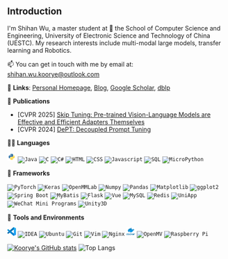 ## Introduction

I'm Shihan Wu, a master student at 🏫 the School of Computer Science and Engineering, University of Electronic Science and Technology of China (UESTC). My research interests include multi-modal large models, transfer learning and Robotics.

📫 You can get in touch with me by email at: [shihan.wu.koorye@outlook.com](mailto:shihan.wu.koorye@outlook.com)

🔗 **Links**:
[Personal Homepage](https://Koorye.github.io/),
[Blog](https://Koorye.github.io/blog),
[Google Scholar](https://scholar.google.com/citations?hl=en&user=7VCaV5EAAAAJ),
[dblp](https://dblp.org/pid/132/9517-1.html)

📕 **Publications**
- \[CVPR 2025\] [Skip Tuning: Pre-trained Vision-Language Models are Effective and Efficient Adapters Themselves](https://github.com/Koorye/SkipTuning)
- \[CVPR 2024\] [DePT: Decoupled Prompt Tuning]()

🧑‍💻 **Languages**

<code><img height="20" src="https://raw.githubusercontent.com/github/explore/80688e429a7d4ef2fca1e82350fe8e3517d3494d/topics/python/python.png" alt="Python" title="Python"></code>
<code><img height="20" src="https://img.icons8.com/color/48/000000/java-coffee-cup-logo--v1.png" alt="Java" title="Java"></code>
<code><img height="20" src="https://img.icons8.com/?size=100&id=eMdBqh1N9IWw&format=png&color=000000" alt="C" title="C"></code>
<code><img height="20" src="https://img.icons8.com/?size=100&id=45490&format=png&color=000000" alt="C#" title="C#"></code>
<code><img height="20" src="https://img.icons8.com/color/48/000000/html-5--v1.png" alt="HTML" title="HTML"></code>
<code><img height="20" src="https://img.icons8.com/dusk/64/000000/css3.png" alt="CSS" title="CSS"></code>
<code><img height="20" src="https://img.icons8.com/dusk/64/000000/javascript-logo.png" alt="Javascript" title="Javascript"></code>
<code><img height="20" src="https://img.icons8.com/external-soft-fill-juicy-fish/60/000000/external-sql-coding-and-development-soft-fill-soft-fill-juicy-fish.png" alt="SQL" title="SQL"></code>
<code><img height="20" src="https://upload.wikimedia.org/wikipedia/commons/4/4e/Micropython-logo.svg" alt="MicroPython" title="MicroPython"></code>

🧰 **Frameworks**

<code><img height="20" src="https://img.icons8.com/?size=100&id=jH4BpkMnRrU5&format=png&color=000000" alt="PyTorch" title="PyTorch"></code>
<code><img height="20" src="https://img.icons8.com/?size=100&id=dXPwVQPCXRrV&format=png&color=000000" alt="Keras" title="Keras"></code>
<code><img height="20" src="https://avatars.githubusercontent.com/u/10245193?s=200&v=4" alt="OpenMMLab" title="OpenMMLab"></code>
<code><img height="20" src="https://img.icons8.com/?size=100&id=aR9CXyMagKIS&format=png&color=000000" alt="Numpy" title="Numpy"></code>
<code><img height="20" src="https://img.icons8.com/?size=100&id=xSkewUSqtErH&format=png&color=000000" alt="Pandas" title="Pandas"></code>
<code><img height="20" src="https://matplotlib.org/stable/_images/sphx_glr_logos2_001_2_00x.png" alt="Matplotlib" title="Matplotlib"></code>
<code><img height="20" src="https://ggplot2.tidyverse.org/logo.png" alt="ggplot2" title="ggplot2"></code>
<code><img height="20" src="https://img.icons8.com/?size=100&id=90519&format=png&color=000000" alt="Spring Boot" title="Spring Boot"></code>
<code><img height="20" src="https://img.icons8.com/?size=100&id=V5KyPdDwWxdx&format=png&color=000000" alt="MyBatis" title="MyBatis"></code>
<code><img height="20" src="https://img.icons8.com/?size=100&id=hCWb1IvpcBZ0&format=png&color=000000" alt="Flask" title="Flask"></code>
<code><img height="20" src="https://img.icons8.com/?size=100&id=rY6agKizO9eb&format=png&color=000000" alt="Vue" title="Vue"></code>
<code><img height="20" src="https://img.icons8.com/?size=100&id=11572&format=png&color=000000" alt="MySQL" title="MySQL"></code>
<code><img height="20" src="https://img.icons8.com/?size=100&id=pHS3eRpynIRQ&format=png&color=000000" alt="Redis" title="Redis"></code>
<code><img height="20" src="https://native-res.dcloud.net.cn/images/uniapp/icons/def-android.png" alt="UniApp" title="UniApp"></code>
<code><img height="20" src="https://img.icons8.com/?size=100&id=19977&format=png&color=000000" alt="WeChat Mini Programs" title="WeChat Mini Programs"></code>
<code><img height="20" src="https://img.icons8.com/?size=100&id=39848&format=png&color=000000" alt="Unity3D" title="Unity3D"></code>

🔧 **Tools and Environments**

<code><img height="20" src="https://raw.githubusercontent.com/github/explore/80688e429a7d4ef2fca1e82350fe8e3517d3494d/topics/visual-studio-code/visual-studio-code.png" alt="VSCode" title="VSCode"></code>
<code><img height="20" src="https://img.icons8.com/color/48/000000/intellij-idea.png" alt="IDEA" title="IDEA"></code>
<code><img height="20" src="https://img.icons8.com/?size=100&id=63208&format=png&color=000000" alt="Ubuntu" title="Ubuntu"></code>
<code><img height="20" src="https://img.icons8.com/?size=100&id=20906&format=png&color=000000" alt="Git" title="Git"></code>
<code><img height="20" src="https://img.icons8.com/?size=100&id=uA8wS3ocqih0&format=png&color=000000" alt="Vim" title="Vim"></code>
<code><img height="20" src="https://img.icons8.com/?size=100&id=t2x6DtCn5Zzx&format=png&color=000000" alt="Nginx" title="Nginx"></code>
<code><img height="20" src="https://raw.githubusercontent.com/github/explore/80688e429a7d4ef2fca1e82350fe8e3517d3494d/topics/docker/docker.png" alt="Docker" title="Docker"></code>
<code><img height="20" src="https://openmv.io/cdn/shop/files/openmv96x96_32x32.png?v=1702327013" alt="OpenMV" title="OpenMV"></code>
<code><img height="20" src="https://img.icons8.com/?size=100&id=13443&format=png&color=000000" alt="Raspberry Pi" title="Raspberry Pi"></code>

[![Koorye's GitHub stats](https://github-readme-stats.vercel.app/api?username=Koorye)](https://github.com/anuraghazra/github-readme-stats)
![Top Langs](https://github-readme-stats.vercel.app/api/top-langs/?username=Koorye)

